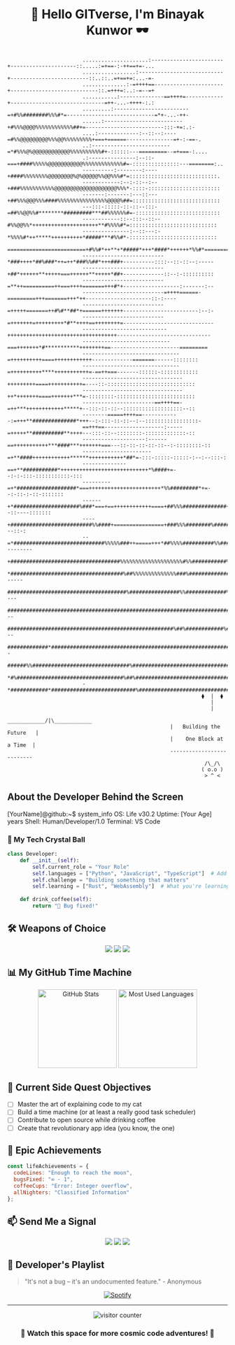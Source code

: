 <h1 align="center">
  👋 Hello GITverse, I'm Binayak Kunwor 🕶️
</h1>

```ascii

                        .....................:-----------------------+---------------------::.....:=+==-:-++==+=-...    
                        .................:---------------------------+-------------------------::..::..=+==+=:...-=-    
                        ..............:-=++++==----------------------+----------------------------::.=+++=:..:-=--=+    
                        ...........:--------------==++++=------------+------------------------------=++-...-++++-:.:    
                        .........:------------------------=+#%%########%%%#*=----------------------------=*+-...-++-    
                        ......:-------------------------+#%%%@@@@%%%%%%%%%%%%##+=-------------------------:::-+=:.:-    
                        ....:-------------:--::--:----=#%%@@@@@@@@@%%%@@%%%%%%%%%+===+======---------------=+-:-==-.    
                        ..:-------------------------=*#%%%@%@@@@@@@@@@@@%%%%%%%%%%#+-::::::---=========--=+===-:....    
                        .:---------------:--::-===+####%%%%%@@@@@@@@@@@%%%%%%%%%%%%%#=-:::::::::::::::---========:..    
                        ----------:--------:----+####%%%%%%%%@@@@@@@@%@%@@@@@%%@@%%%#*=::::::::::::::::::::::::::::.    
                        ------------:--:-::--:--+###%%%%%%%%%%%@@@@@@@@@@@@@@@@@@@@%%%*-::::-:::::::::::::::::::::::    
                        -------:-------:---::---+##%%%@@@%%%####%%%%%%%%%%%%%%%%@@@@%##=::::::::::::::::::::::::::::    
                        ---:::-:::::-::-::--:::-=##%%@@%%#********#########***##%%%%%%#=-:::::::::::::::::::::::::::    
                        ------------::--:::--::--#%%@@%%*+++++++++++++++++++++**#%%%%#*=::::::::::::::::::::::::::::    
                        ---------------:--::---:-*%%%%#*++*****++++++++++*#####***#%%#*-::::::::::::::::::::::::::::    
                        =========================+#%%#*++**+*#####*+++*####*++++++*%%#*=============================    
                        --------------------------*###++++*##%###*++=++*###%%##*+++###+----------::::--::-::--:-----    
                        --------------------------+##*++++++**+++++===++++++**+++++*##+-------------::--:-::::::::::    
                        --------------------------=**++==========++===++++=======+++#*+------------------:-------:--    
                        --------------------------=++++======-=========+++=======+++*++---------------------::-:----    
                        --------------------------=+++++=======++#%#**##*+======+++++++------------------------:--:-    
                        --------------------------=+++++++=+++++++++*#**++++==++++++++=-----------------------------    
                        ---------------------------+++++++++++++++++++++++++++++++++++------------------------------    
                        ----------------------------===+++++++*#***********++++++++==----------------------=========    
                        -------------------------------=++++++++++====++++++++++++-------------=======------::::::::    
                        -------------------------------=++++++++++****+++++++++++=-==++===-------::::::-::::::::::::    
                        --------------------------------+++++++++====+++++++++++=----::-::::::::::::::::::::::::::::    
                        --------------------------------++*+++++++====+++++++***=-::::::::-:::::::::::::::::::::::::    
                        -----------------------==++++==-=++***++++++++++++*****+--:::-::-::--:::::::::::::::::::--::    
                        --------=====++++==------------:=+++**##############*+++--:-:::-::-::--:--:::::::::::::::::-    
                        ==+++==-------------------:-----=+++++**##########**++++---:::-::--::::::::-:::::::::::::-::    
                        --------------------:------==+++++++++++***####***+++++++===---::-::-::-::-::--:-::::::::-::    
                        ----------------------=+**####++++++++++++******+++++++++++*##*=-:::-:::::-:::::-:--:--:::-:    
                        --------------==+**###########*++++++++++++++++++++++++++++*%####+=--:-:-:::-:::::::::::-:::    
                        ---------=+*###################*===+++++++++++++++++++++++*%%#########*+=--:-::-:-::-:::::::    
                        ------+*#####################%###*===+==++++++++++++====+##%%%##############+--::----:::::::    
                        ----+##########################%%####+================+###%%%########%#########+=-:-:---::-:    
                        --=*#############################%%%%%###++=====+++*##%%%%##########%%############+---------    
                        +###################################%%%%%%%%%%%%%%%%%%%%#%%###########%%############*=======    
                        *####################################%##%%%%%%%%%%%%%%###%#############%#############+------    
                        ######################################%################%%#############%#######%#######+=----    
                        #########################################################################%%%%%%%###%###+=---    
                        #####################################################%##%############%#%%%%%#%%%##%%####+---    
                        #############*############################################################%%%%%%%%%%#####+--    
                        ######%%###############################%##################################%%%%%%%%%%%###%#=:    
                        *#%##################################%##%################################%%%%%%%%%%%%%###*-.    
                        -*############*###########################%##############################%%%%%%%%%%%%%##=:..    
                                                              ⧫  |  ⧫
                                                                 |     
                                                                 |
                                                    ____________/|\____________
                                                    |   Building the Future   |
                                                    |    One Block at a Time  |
                                                    --------------------------
                                                               /\_/\  
                                                              ( o.o ) 
                                                               > ^ <
```

## About the Developer Behind the Screen
[YourName]@github:~$ system_info
OS: Life v30.2
Uptime: [Your Age] years
Shell: Human/Developer/1.0
Terminal: VS Code
### 🔮 My Tech Crystal Ball

```python
class Developer:
    def __init__(self):
        self.current_role = "Your Role"
        self.languages = ["Python", "JavaScript", "TypeScript"]  # Add yours
        self.challenge = "Building something that matters"
        self.learning = ["Rust", "WebAssembly"]  # What you're learning
        
    def drink_coffee(self):
        return "🎯 Bug fixed!"
```

## 🛠️ Weapons of Choice
<div align="center">

![](https://img.shields.io/badge/Editor-VS_Code-success?style=flat-square&logo=visual-studio-code)
![](https://img.shields.io/badge/OS-Linux-success?style=flat-square&logo=linux)
![](https://img.shields.io/badge/Code-Python-success?style=flat-square&logo=python)

</div>

## 📊 My GitHub Time Machine

<div align="center">
  <img height="180em" src="/api/placeholder/400/200" alt="GitHub Stats" />
  <img height="180em" src="/api/placeholder/400/200" alt="Most Used Languages" />
</div>

## 🎯 Current Side Quest Objectives

- [ ] Master the art of explaining code to my cat
- [ ] Build a time machine (or at least a really good task scheduler)
- [ ] Contribute to open source while drinking coffee
- [ ] Create that revolutionary app idea (you know, the one)

## 🌟 Epic Achievements

```javascript
const lifeAchievements = {
  codeLines: "Enough to reach the moon",
  bugsFixed: "∞ - 1",
  coffeeCups: "Error: Integer overflow",
  allNighters: "Classified Information"
};
```

## 📫 Send Me a Signal

<div align="center">

[![](https://img.shields.io/badge/LinkedIn-Connect-blue?style=flat-square&logo=linkedin)](Your-LinkedIn-URL)
[![](https://img.shields.io/badge/Twitter-Follow-blue?style=flat-square&logo=twitter)](Your-Twitter-URL)
[![](https://img.shields.io/badge/Portfolio-Visit-success?style=flat-square&logo=google-chrome)](Your-Portfolio-URL)

</div>

## 🎵 Developer's Playlist

> "It's not a bug – it's an undocumented feature." - Anonymous

<div align="center">

[![Spotify](https://img.shields.io/badge/Spotify-Playing-success?style=flat-square&logo=spotify)](Your-Spotify-URL)

</div>

---

<p align="center">
  <img src="/api/placeholder/500/80" alt="visitor counter" />
</p>

<h3 align="center">🚀 Watch this space for more cosmic code adventures! 🚀</h3>
